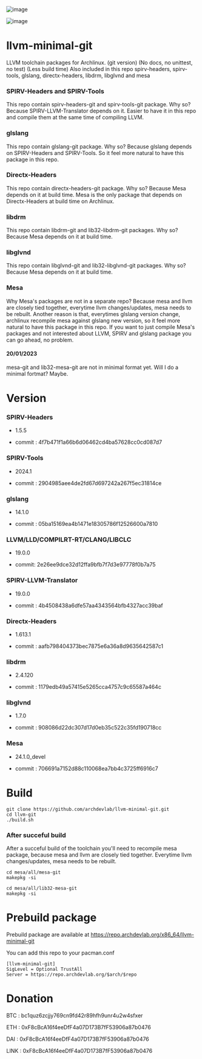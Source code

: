 ![image](https://user-images.githubusercontent.com/68618182/188527035-385752e7-fbd3-4865-abda-fdba4a804d99.png)

![image](https://user-images.githubusercontent.com/68618182/213734198-0cf50021-1f02-4c80-9a48-6f20ad42ce04.png)

# llvm-minimal-git

LLVM toolchain packages for Archlinux. (git version) (No docs, no unittest, no test) (Less build time) Also included in this repo spirv-headers, spirv-tools, glslang, directx-headers, libdrm, libglvnd and mesa

### SPIRV-Headers and SPIRV-Tools

This repo contain spirv-headers-git and spirv-tools-git package. Why so? Because SPIRV-LLVM-Translator depends on it. Easier to have it in this repo and compile them at the same time of compiling LLVM.

### glslang

This repo contain glslang-git package. Why so? Because glslang depends on SPIRV-Headers and SPIRV-Tools. So it feel more natural to have this package in this repo.

### Directx-Headers

This repo contain directx-headers-git package. Why so? Because Mesa depends on it at build time. Mesa is the only package that depends on Directx-Headers at build time on Archlinux.

### libdrm

This repo contain libdrm-git and lib32-libdrm-git packages. Why so? Because Mesa depends on it at build time.

### libglvnd

This repo contain libglvnd-git and lib32-libglvnd-git packages. Why so? Because Mesa depends on it at build time.

### Mesa

Why Mesa's packages are not in a separate repo? Because mesa and llvm are closely tied together, everytime llvm changes/updates, mesa needs to be rebuilt. Another reason is that, everytimes glslang version change, archlinux recompile mesa against glslang new version, so it feel more natural to have this package in this repo. If you want to just compile Mesa's packages and not interested about LLVM, SPIRV and glslang package you can go ahead, no problem.

#### 20/01/2023

mesa-git and lib32-mesa-git are not in minimal format yet. Will I do a minimal fortmat? Maybe.

# Version

### SPIRV-Headers

- 1.5.5

- commit : 4f7b471f1a66b6d06462cd4ba57628cc0cd087d7

### SPIRV-Tools

- 2024.1

- commit : 2904985aee4de2fd67d697242a267f5ec31814ce

### glslang

- 14.1.0

- commit : 05ba15169ea4b1471e18305786f12526600a7810

### LLVM/LLD/COMPILRT-RT/CLANG/LIBCLC

- 19.0.0

- commit: 2e26ee9dce32d12ffa9bfb7f7d3e97778f0b7a75

### SPIRV-LLVM-Translator

- 19.0.0

- commit : 4b4508438a6dfe57aa4343564bfb4327acc39baf

### Directx-Headers

- 1.613.1

- commit : aafb798404373bec7875e6a36a8d9635642587c1

### libdrm

- 2.4.120

- commit : 1179edb49a57415e5265cca4757c9c65587a464c


### libglvnd

- 1.7.0

- commit : 908086d22dc307d17d0eb35c522c35fd190718cc

### Mesa

- 24.1.0_devel

- commit : 706691a7152d88c110068ea7bb4c3725ff6916c7

# Build

    git clone https://github.com/archdevlab/llvm-minimal-git.git
    cd llvm-git
    ./build.sh

### After succeful build

After a succeful build of the toolchain you'll need to recompile mesa package, because mesa and llvm are closely tied together. Everytime llvm changes/updates, mesa needs to be rebuilt.

    cd mesa/all/mesa-git
    makepkg -si

    cd mesa/all/lib32-mesa-git
    makepkg -si

# Prebuild package

Prebuild package are available at https://repo.archdevlab.org/x86_64/llvm-minimal-git

You can add this repo to your pacman.conf

    [llvm-minimal-git]
    SigLevel = Optional TrustAll
    Server = https://repo.archdevlab.org/$arch/$repo

# Donation

BTC : bc1quz6zcjjy769cn9fd42r89hfh9unr4u2w4sfxer

ETH : 0xF8cBcA16f4eeDfF4a07D173B7fF53906a87b0476

DAI : 0xF8cBcA16f4eeDfF4a07D173B7fF53906a87b0476

LINK : 0xF8cBcA16f4eeDfF4a07D173B7fF53906a87b0476
